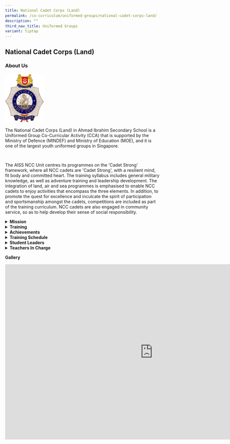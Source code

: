 ```yaml
---
title: National Cadet Corps (Land)
permalink: /co-curriculum/uniformed-groups/national-cadet-corps-land/
description: ""
third_nav_title: Uniformed Groups
variant: tiptap
---
```

<h2>National Cadet Corps (Land)</h2>
<h3>About Us<br></h3>
<div class="isomer-image-wrapper">
<img style="width: 25%;" height="auto" width="100%" alt="" src="/images/ncclogo.jpg">
</div>
<p>The National Cadet Corps (Land) in Ahmad Ibrahim Secondary School is a
Uniformed Group Co-Curricular Activity (CCA) that is supported by the Ministry
of Defence (MINDEF) and Ministry of Education (MOE), and it is one of the
largest youth uniformed groups in Singapore.</p>
<p>
<br>
</p>
<p>The AISS NCC Unit centres its programmes on the 'Cadet Strong' framework,
where all NCC cadets are 'Cadet Strong', with a resilient mind, fit body
and committed heart. The training syllabus includes general military knowledge,
as well as adventure training and leadership development. The integration
of land, air and sea programmes is emphasised to enable NCC cadets to enjoy
activities that encompass the three elements. In addition, to promote the
quest for excellence and inculcate the spirit of participation and sportsmanship
amongst the cadets, competitions are included as part of the training curriculum.
NCC cadets are also engaged in community service, so as to help develop
their sense of social responsibility.</p>
<p></p>
<div data-type="detailGroup" class="isomer-accordion-group isomer-accordion isomer-accordion-white">
<details class="isomer-details">
<summary><strong>Mission</strong>
</summary>
<div data-type="detailsContent" class="isomer-details-content">
<p>To Nurture Inspiring Leaders and Committed Citizens through Fun, Adventurous
and Military-related Activities</p>
</div>
</details>
</div>
<div data-type="detailGroup" class="isomer-accordion-group isomer-accordion isomer-accordion-white">
<details class="isomer-details">
<summary><strong>Training</strong>
</summary>
<div data-type="detailsContent" class="isomer-details-content">
<p>Our trainings consist of classroom lessons, individual field craft lessons
(IFC), Precision Drill Squad (PDS) and/or Free-style Drill (FSD) trainings,
physical training and sports and games. Annual camps, such as the Leadership
camp and Unit camp are designed to allow for student ownership over their
training activities and to develop the leadership competencies of the cadets.
<br>
<br>Apart from our school activities, we leverage on the activities conducted
by HQ NCC as well – such as Camp FORGE for the Junior Cadets, Camp STEEL
for the Senior Cadets and the Specialist Course for the Cadet Leaders.
Other key programmes include the Air-Rifle experiential shooting experiences
for the Senior Cadets to prepare them for their live range shooting experience
as Cadet Leaders. Immersive overseas exposure and experiential opportunities
are given to cadets who demonstrate outstanding commitment and dedication
to the corps.</p>
</div>
</details>
</div>
<div data-type="detailGroup" class="isomer-accordion-group isomer-accordion isomer-accordion-white">
<details class="isomer-details">
<summary><strong>Achievements</strong>
</summary>
<div data-type="detailsContent" class="isomer-details-content">
<p><strong>Best Unit Competition:<br></strong>** Best Unit Competition: Results
reflect the performance of the previous year.
<br>2011: Gold
<br>2012: Gold
<br>2013: Silver
<br>2014: Silver
<br>2015: Silver
<br>2016: Silver
<br>2017: Gold</p>
<p><strong>Unit Recognition Award:<br></strong>2018: Distinction
<br>2019: Distinction
<br>2020: Distinction
<br>2021: Suspended
<br>2022: Distinction
<br>2023: Distinction</p>
<p><strong>Outstanding Cadet Award:<br></strong>2017: MSG (NCC) MUHAMMAD
SYAFIQ BIN HANISS
<br>2018: MSG (NCC) RAVICHANDRAN DHARANI
<br>2019: MSG (NCC) HOE JOTHAM
<br>2020: MSG (NCC) SATHIAH ELAMARAN
<br>2021: MSG (NCC) AZRAEI SHAHRIEZAL BIN JAMIL</p>
</div>
</details>
</div>
<div data-type="detailGroup" class="isomer-accordion-group isomer-accordion isomer-accordion-white">
<details class="isomer-details">
<summary><strong>Training Schedule</strong>
</summary>
<div data-type="detailsContent" class="isomer-details-content">
<p><strong>Wednesday<br></strong>3.30 - 5.30 PM</p>
<p><strong>Friday<br></strong>2.30 - 5.30 PM (No Training on Friday, 16 Aug,
23 Aug, 30 Aug)</p>
<p>(Training sessions by HQ will be updated once details are released)</p>
</div>
</details>
</div>
<div data-type="detailGroup" class="isomer-accordion-group isomer-accordion isomer-accordion-white">
<details class="isomer-details">
<summary><strong>Student Leaders</strong>
</summary>
<div data-type="detailsContent" class="isomer-details-content">
<p><strong>Unit Sergeant Major</strong>
<br>3SG (NCC) OKKAR MAW KONN
<br>
<br><strong>Assistant Unit Sergeant Major</strong>
<br>3SG (NCC) HENG JIE YANG
<br>
<br><strong>Company Sergeant Major (Junior Cadets)</strong>
<br>3SG (NCC) AHMAD MAHMUD BIN PARMIN
<br>
<br><strong>Company Sergeant Major (Senior Cadets)</strong>
<br>3SG (NCC) HENG WEI EN
<br>
<br><strong>Company Sergeant Major (Cadet Leaders)</strong>
<br>3SG (NCC) MARINER DEAN SUKENDRO
<br>
<br><strong>Assistant Company Sergeant Major (Junior Cadets)</strong>
<br>3SG (NCC) GOH EIK MING
<br>
<br><strong>Assistant Company Sergeant Major (Senior Cadets)</strong>
<br>3SG (NCC) CHEW YU BIN
<br>
<br><strong>Assistant Company Sergeant Major (Cadet Leaders)</strong>
<br>3SG (NCC) FIQRI HUZAIMAN BIN IRWAN SHAH
<br>
<br><strong>Physical Training and Safety Instructor (Junior Cadets)</strong>
<br>3SG (NCC) JEDSEDAR NEO ZHE XI
<br>
<br><strong>Physical Training and Safety Instructor (Senior Cadets)</strong>
<br>3SG (NCC) RAJA DHARUN
<br>
<br><strong>Physical Training and Safety Instructor (Cadet Leaders)</strong>
<br>3SG (NCC) FU RUOYANG, MARCUS
<br>
<br><strong>Quartermaster</strong>
<br>3SG (NCC) MUHAMMAD BASIL BIN MAHADI
<br>
<br><strong>Assistant Quartermaster</strong>
<br>3SG (NCC) DANISH AKMAL BIN KAMALUDIN
<br>
<br><strong>Welfare Coordinator</strong> 
<br>3SG (NCC) TAN BAO XIANG, TORRES
<br>CPL (NCC) VENKATACHALAM DAVID VASANTH</p>
</div>
</details>
</div>
<div data-type="detailGroup" class="isomer-accordion-group isomer-accordion isomer-accordion-white">
<details class="isomer-details">
<summary><strong>Teachers In Charge</strong>
</summary>
<div data-type="detailsContent" class="isomer-details-content">
<p><strong>Miss Nur Syakira Binte Zamri<br>Contact:&nbsp;<a href="mailto:nur_syakira_zamri@moe.edu.sg" rel="noopener noreferrer nofollow" target="">nur_syakira_zamri@moe.edu.sg</a></strong>
</p>
<p>Ms Jennifer Koh Pei Pei
<br>Mr Marcus Lau Shao Yu
<br>Mr Chong Wensheng</p>
</div>
</details>
</div>
<p><strong>Gallery</strong>
</p>
<div class="iframe-wrapper">
<iframe height="569" width="960" allowfullscreen="true" frameborder="0" src="https://docs.google.com/presentation/d/e/2PACX-1vRAOVqC8MuG9xC4fPLFukHJX8HZxCrncwlROABFjgz2tJfJKpWC01M1iLUjLKluLigSD6DCZeTBzsXQ/embed?start=true&amp;loop=true&amp;delayms=3000"></iframe>
</div>
<p></p>